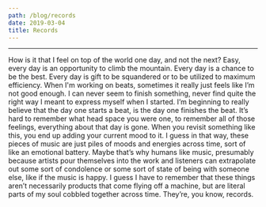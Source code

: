 ```yaml
---
path: /blog/records
date: 2019-03-04
title: Records
---
```

***
How is it that I feel on top of the world one day, and not the next? Easy, every day is an opportunity to climb the mountain. Every day is a chance to be the best. Every day is gift to be squandered or to be utilized to maximum efficiency. When I'm working on beats, sometimes it really just feels like I’m not good enough. I can never seem to finish something, never find quite the right way I meant to express myself when I started. I’m beginning to really believe that the day one starts a beat, is the day one finishes the beat. It’s hard to remember what head space you were one, to remember all of those feelings, everything about that day is gone. When you revisit something like this, you end up adding your current mood to it. I guess in that way, these pieces of music are just piles of moods and energies across time, sort of like an emotional battery. Maybe that’s why humans like music, presumably because artists pour themselves into the work and listeners can extrapolate out some sort of condolence or some sort of state of being with someone else, like if the music is happy. I guess I have to remember that these things aren’t necessarily products that come flying off a machine, but are literal parts of my soul cobbled together across time. They’re, you know, records.
